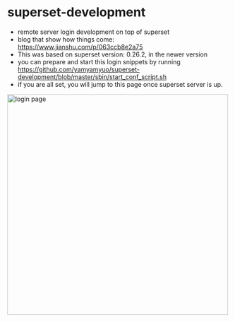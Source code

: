 # superset-development
- remote server login development on top of superset
- blog that show how things come: https://www.jianshu.com/p/063ccb8e2a75
- This was based on superset version: 0.26.2, in the newer version
- you can prepare and start this login snippets by running https://github.com/yamyamyuo/superset-development/blob/master/sbin/start_conf_script.sh
- if you are all set, you will jump to this page once superset server is up.

<img
  src="https://github.com/yamyamyuo/superset-development/blob/master/Screen%20Shot%202018-10-25%20at%202.01.49%20PM.png"
  alt="login page"
  width="500"
/>
